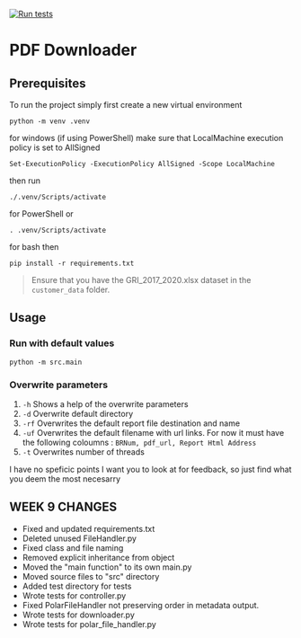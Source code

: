 [![Run tests](https://github.com/F0903/testing-week9/actions/workflows/run-tests.yml/badge.svg)](https://github.com/F0903/testing-week9/actions/workflows/run-tests.yml)

# PDF Downloader

## Prerequisites

To run the project simply first create a new virtual environment

```
python -m venv .venv
```

for windows (if using PowerShell) make sure that LocalMachine execution policy is set to AllSigned

```
Set-ExecutionPolicy -ExecutionPolicy AllSigned -Scope LocalMachine
```

then run

```
./.venv/Scripts/activate
```

for PowerShell or

```
. .venv/Scripts/activate
```

for bash
then

```
pip install -r requirements.txt
```

> Ensure that you have the GRI_2017_2020.xlsx dataset in the `customer_data` folder.

## Usage

### Run with default values

```
python -m src.main
```

### Overwrite parameters

1. `-h` Shows a help of the overwrite parameters
2. `-d` Overwrite default directory
3. `-rf` Overwrites the default report file destination and name
4. `-uf` Overwrites the default filename with url links. For now it must have the following coloumns : `BRNum, pdf_url, Report Html Address`
5. `-t` Overwrites number of threads

I have no speficic points I want you to look at for feedback, so just find what you deem the most necesarry

## WEEK 9 CHANGES

- Fixed and updated requirements.txt
- Deleted unused FileHandler.py
- Fixed class and file naming
- Removed explicit inheritance from object
- Moved the "main function" to its own main.py
- Moved source files to "src" directory
- Added test directory for tests
- Wrote tests for controller.py
- Fixed PolarFileHandler not preserving order in metadata output.
- Wrote tests for downloader.py
- Wrote tests for polar_file_handler.py

